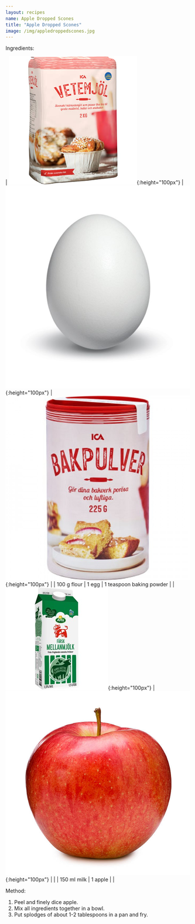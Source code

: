```yaml
---
layout: recipes
name: Apple Dropped Scones
title: "Apple Dropped Scones"
image: /img/appledroppedscones.jpg
---
```


Ingredients:

| ![Flour](/img/flour.jpg){:height="100px"} | ![Egg](/img/egg.jpg){:height="100px"} | ![Baking powder](/img/bakingpowder.jpg){:height="100px"} |
| 100 g flour | 1 egg | 1 teaspoon baking powder |
| ![Milk](/img/milk.jpg){:height="100px"} | ![Apple](/img/apple.jpg){:height="100px"} |  |
| 150 ml milk | 1 apple |  |

Method:
1. Peel and finely dice apple.
2. Mix all ingredients together in a bowl.
3. Put splodges of about 1-2 tablespoons in a pan and fry.